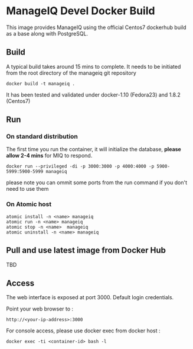 # ManageIQ Devel Docker Build

This image provides ManageIQ using the official Centos7 dockerhub build as a base along with PostgreSQL.

## Build

A typical build takes around 15 mins to complete.
It needs to be initiated from the root directory of the manageiq git repository

```
docker build -t manageiq .
```

It has been tested and validated under docker-1.10 (Fedora23) and 1.8.2 (Centos7)


## Run

### On standard distribution

The first time you run the container, it will initialize the database, **please allow 2-4 mins** for MIQ to respond.
```
docker run --privileged -di -p 3000:3000 -p 4000:4000 -p 5900-5999:5900-5999 manageiq
```
please note you can ommit some ports from the run command if you don't need to use them


### On Atomic host

```
atomic install -n <name> manageiq
atomic run -n <name> manageiq
atomic stop -n <name>  manageiq
atomic uninstall -n <name> manageiq
```


## Pull and use latest image from Docker Hub

TBD

## Access
The web interface is exposed at port 3000. Default login credentials.

Point your web browser to :

```
http://<your-ip-address>:3000
```

For console access, please use docker exec from docker host :
```
docker exec -ti <container-id> bash -l
```
